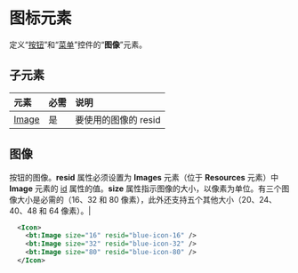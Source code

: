 # <a name="icon-element"></a>图标元素
定义“[按钮](./button.md)”和“[菜单](./menu-control.md)”控件的“**图像**”元素。

## <a name="child-elements"></a>子元素
|  元素 |  必需  |  说明  |
|:-----|:-----|:-----|
|  [Image](#image)        | 是 |   要使用的图像的 resid         |

## <a name="image"></a>图像
按钮的图像。**resid** 属性必须设置为 **Images** 元素（位于 **Resources** 元素）中 **Image** 元素的 [id](./resources.md) 属性的值。**size** 属性指示图像的大小，以像素为单位。有三个图像大小是必需的（16、32 和 80 像素），此外还支持五个其他大小（20、24、40、48 和 64 像素）。|


```xml
  <Icon>
    <bt:Image size="16" resid="blue-icon-16" />
    <bt:Image size="32" resid="blue-icon-32" />
    <bt:Image size="80" resid="blue-icon-80" />
  </Icon>
```  
